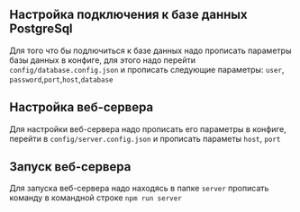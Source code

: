 ## Настройка подключения к базе данных PostgreSql
Для того что бы подлючиться к базе данных надо прописать параметры базы данных в конфиге, для этого надо перейти
`config/database.config.json` и прописать следующие параметры: `user`, `password`,`port`,`host`,`database`

## Настройка веб-сервера
Для настройки веб-сервера надо прописать его параметры в конфиге, перейти в `config/server.config.json`
и прописать параметы `host`, `port`

## Запуск веб-сервера
Для запуска веб-сервера надо находясь в папке `server` прописать команду в командной строке `npm run server`
